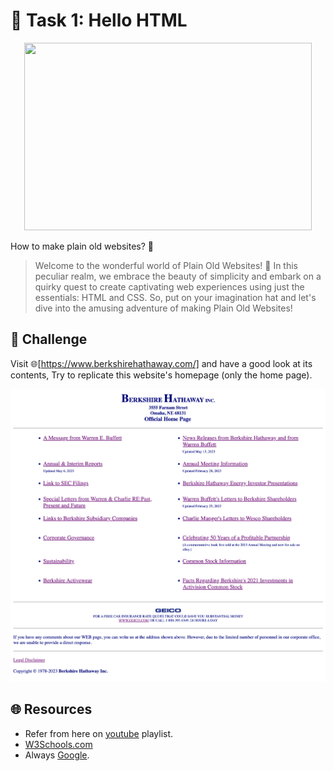 
# **:star2: Task 1: Hello HTML**

<p align="center">
    <img width="460" height="300" src="https://media4.giphy.com/media/SpopD7IQN2gK3qN4jS/giphy.gif?cid=ecf05e47fl0vvy8pig5lovghjvd4ervukfxd5o4q8zig9b1q&ep=v1_gifs_search&rid=giphy.gif&ct=g">
</p>

How to make plain old websites? 🤔

 > Welcome to the wonderful world of Plain Old Websites! 🎉 In this peculiar realm, we embrace the beauty of simplicity and embark on a quirky quest to create captivating web experiences using just the essentials: HTML and CSS. So, put on your imagination hat and let's dive into the amusing adventure of making Plain Old Websites!

## **:pushpin: Challenge**  
Visit 🌐[https://www.berkshirehathaway.com/] and have a good look at its contents, Try to replicate this website's homepage (only the home page). 
 
 ![berkshirehathaway]

## **🌐 Resources**
 - Refer from here on [youtube] playlist.
 - [W3Schools.com]
 - Always [Google].


<!-- links -->
[https://www.berkshirehathaway.com/]: https://www.berkshirehathaway.com/
[berkshirehathaway]:../screenshots/task1.png
[youtube]:https://www.youtube.com/playlist?list=PLCbGKRm9hVCwBDqTdSQkFB_HbhFxqioev
[W3Schools.com]:https://www.w3schools.com/html/
[Google]:https://https://www.google.com/
[htmldog.com]:https://www.htmldog.com/
[freecodecamp.com]:https://www.freecodecamp.org/news/the-html-handbook/
[learn-html.com]:https://www.learn-html.org/
[codecademy.com]:https://www.codecademy.com/learn/learn-html
